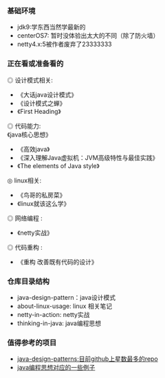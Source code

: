 ### 基础环境
- jdk9:学东西当然学最新的
- centerOS7: 暂时没体验出太大的不同（除了防火墙）
- netty4.x:5被作者废弃了23333333


### 正在看或准备看的  
◎ 设计模式相关:    
- 《大话java设计模式》
- 《设计模式之蝉》
- 《First Heading》   

◎ 代码能力:   
《java核心思想》
- 《高效java》
- 《深入理解Java虚拟机：JVM高级特性与最佳实践》
- 《The elements of Java style》    

◎ linux相关:
- 《鸟哥的私房菜》
- 《linux就该这么学》  

◎ 网络编程 :
- 《netty实战》    

◎ 代码重构 :
- 《重构 改善既有代码的设计》     

### 仓库目录结构
- java-design-pattern：java设计模式
- about-linux-usage: linux 相关笔记
- netty-in-action: netty实战
- thinking-in-java: java编程思想

### 值得参考的项目
- [java-design-patterns:目前github上星数最多的repo](https://github.com/iluwatar/java-design-patterns)
- [java编程思想对应的一些例子](https://github.com/niushuai/thinking_in_java)
